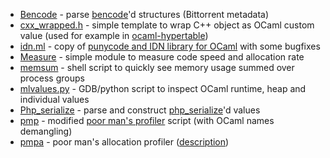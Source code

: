 * [Bencode](bencode.ml) - parse [bencode](http://www.bittorrent.org/beps/bep_0003.html)'d structures (Bittorrent metadata)
* [cxx_wrapped.h](cxx_wrapped.h) - simple template to wrap C++ object as OCaml custom value (used for example in [ocaml-hypertable](http://hypertable.forge.ocamlcore.org/))
* [idn.ml](idn.ml) - copy of [punycode and IDN library for OCaml](http://caml.ru/~dima/ocaml/idn.ml) with some bugfixes
* [Measure](measure.ml) - simple module to measure code speed and allocation rate
* [memsum](memsum) - shell script to quickly see memory usage summed over process groups
* [mlvalues.py](mlvalues.py) - GDB/python script to inspect OCaml runtime, heap and individual values
* [Php_serialize](php_serialize.ml) - parse and construct [php\_serialize](http://php.net/manual/en/function.serialize.php)'d values
* [pmp](pmp) - modified [poor man's profiler](http://poormansprofiler.org/) script (with OCaml names demangling)
* [pmpa](pmpa) - poor man's allocation profiler ([description](https://sympa.inria.fr/sympa/arc/caml-list/2011-08/msg00050.html))
